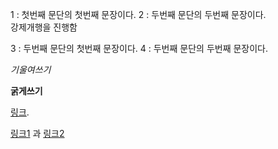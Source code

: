 1 : 첫번째 문단의 첫번째 문장이다.
2 : 두번째 문단의 두번째 문장이다.  
강제개행을 진행함    

3 : 두번째 문단의 첫번째 문장이다.
4 : 두번째 문단의 두번째 문장이다.

*기울여쓰기*

**굵게쓰기**

[링크](http://example.com "링크제목").

[링크1](http://www.naver.com "네이버") 과 [링크2](http://www.google.com "구글") 
